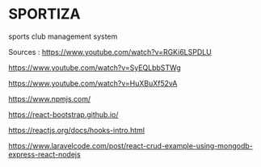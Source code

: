 # SPORTIZA
sports club management system

Sources : https://www.youtube.com/watch?v=RGKi6LSPDLU

https://www.youtube.com/watch?v=SyEQLbbSTWg

https://www.youtube.com/watch?v=HuXBuXf52vA

https://www.npmjs.com/

https://react-bootstrap.github.io/

https://reactjs.org/docs/hooks-intro.html

https://www.laravelcode.com/post/react-crud-example-using-mongodb-express-react-nodejs
